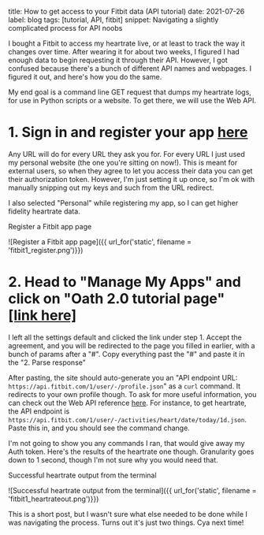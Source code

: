 title: How to get access to your Fitbit data (API tutorial)
date: 2021-07-26
label: blog
tags: [tutorial, API, fitbit]
snippet: Navigating a slightly complicated process for API noobs

I bought a Fitbit to access my heartrate live, or at least to track the way it changes over time. After wearing it for about two weeks, I figured I had enough data to begin requesting it through their API. However, I got confused because there's a bunch of different API names and webpages. I figured it out, and here's how you do the same.

My end goal is a command line GET request that dumps my heartrate logs, for use in Python scripts or a website. To get there, we will use the Web API.

# 1. Sign in and register your app [here](https://dev.fitbit.com/apps/new)
Any URL will do for every URL they ask you for. For every URL I just used my personal website (the one you're sitting on now!). This is meant for external users, so when they agree to let you access their data you can get their authorization token. However, I'm just setting it up once, so I'm ok with manually snipping out my keys and such from the URL redirect. 

I also selected "Personal" while registering my app, so I can get higher fidelity heartrate data.

<p class="caption">Register a Fitbit app page</p>
![Register a Fitbit app page]({{ url_for('static', filename = 'fitbit1_register.png')}})


# 2. Head to "Manage My Apps" and click on "Oath 2.0 tutorial page" [[link here]](https://dev.fitbit.com/apps/oauthinteractivetutorial)

I left all the settings default and clicked the link under step 1. Accept the agreement, and you will be redirected to the page you filled in earlier, with a bunch of params after a "#". Copy everything past the "#" and paste it in the "2. Parse response"

After pasting, the site should auto-generate you an "API endpoint URL: `https://api.fitbit.com/1/user/-/profile.json`" as a `curl` command. It redirects to your own profile though. To ask for more useful information, you can check out the Web API reference [here](https://dev.fitbit.com/build/reference/web-api/heart-rate/). For instance, to get heartrate, the API endpoint is `https://api.fitbit.com/1/user/-/activities/heart/date/today/1d.json`. Paste this in, and you should see the command change. 

I'm not going to show you any commands I ran, that would give away my Auth token. Here's the results of the heartrate one though. Granularity goes down to 1 second, though I'm not sure why you would need that. 

<p class="caption">Successful heartrate output from the terminal</p>
![Successful heartrate output from the terminal]({{ url_for('static', filename = 'fitbit1_heartrateout.png')}})

This is a short post, but I wasn't sure what else needed to be done while I was navigating the process. Turns out it's just two things. Cya next time!
